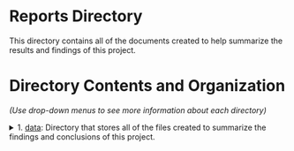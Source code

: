 # Reports Directory
This directory contains all of the documents created to help summarize the results and findings of this project.

# Directory Contents and Organization
*(Use drop-down menus to see more information about each directory)*
<details>
<summary>1. <a href="https://github.com/gosebastian12/Set_Piece_Strategy/tree/main/reports">data</a>: Directory that stores all of the files created to summarize the findings and conclusions of this project.</summary>
  <ol>
      <ol>
      	<li><code>Set_Piece_Sequence_Investigation_Slides.pdf</code>: PDF document that contains all of the slides of a Google Slides document used to present this project.</li>
      </ol>
  </ol>
</details>
